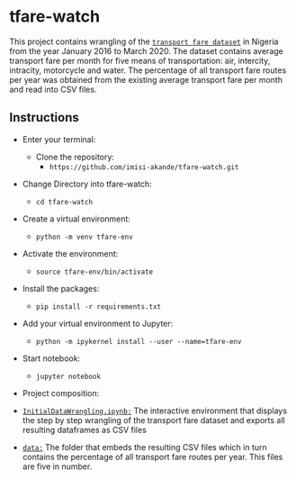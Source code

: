 # tfare-watch
This project contains wrangling of the [`transport fare dataset`](https://www.nigerianstat.gov.ng/elibrary?page=3&offset=20) in Nigeria
from the year January 2016 to March 2020. 
The dataset contains average transport fare per month for five means of transportation: air, intercity, intracity, motorcycle and water.
The percentage of all transport fare routes per year was obtained from the existing average transport fare per month and read into CSV files.

## Instructions
- Enter your terminal:
    -  Clone the repository:
         - ```https://github.com/imisi-akande/tfare-watch.git```

- Change Directory into tfare-watch:
    - ```cd tfare-watch```

- Create a virtual environment:
    - ```python -m venv tfare-env```

- Activate the environment:
    - ```source tfare-env/bin/activate```

- Install the packages:
    - ```pip install -r requirements.txt```

- Add your virtual environment to Jupyter:
    - ```python -m ipykernel install --user --name=tfare-env```

- Start notebook:
    - ```jupyter notebook```

- Project composition:
- [`InitialDataWrangling.ipynb:`](https://github.com/imisi-akande/tfare-watch/blob/develop/InitialDataWrangling.ipynb)
The interactive environment that displays the step by step wrangling of the transport fare dataset and exports all resulting dataframes as CSV files

- [`data:`](https://github.com/imisi-akande/tfare-watch/tree/develop/data)
The folder that embeds the resulting CSV files which in turn contains the percentage of all transport fare routes per year. This files are five in number.

